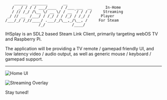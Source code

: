 ```
    ______  _______       __
   /  _/ / / / ___/____  / /___ ___  __      In-Home
   / // /_/ /\__ \/ __ \/ / __ `/ / / /     Streaming
 _/ // __  /___/ / /_/ / / /_/ / /_/ /     Player
/___/_/ /_//____/ .___/_/\__,_/\__, /     For Steam
               /_/            /____/
```

IHSplay is an SDL2 based Steam Link Client, primarily targeting webOS TV
and Raspberry Pi.

The application will be providing a TV remote / gamepad friendly UI, and
low latency video / audio output, as well as generic mouse / keyboard /
gamepad support.

---

![Home UI](https://user-images.githubusercontent.com/830358/219081008-e5eb646a-76fa-4683-9869-35e3923618ce.png)

![Streaming Overlay](https://user-images.githubusercontent.com/830358/207047480-8cc96496-4fab-4a0e-8d1a-896183c54a6e.png)


Stay tuned!
